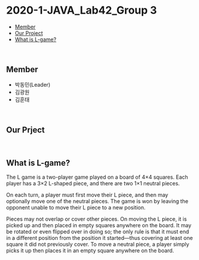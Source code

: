 # 2020-1-JAVA_Lab42_Group 3
- [Member](#about_team)
- [Our Project](#our_project)
- [What is L-game?](#L-game)
<br>


## <div id="about_team">
  
## Member
- 박동민(Leader) <br>
- 김광원  <br>
- 김훈태 <br>

<br>
<div id="our_project">

## Our Prject

<br>
<div id="L-game">

## What is L-game?

The L game is a two-player game played on a board of 4×4 squares. Each player has a 3×2 L-shaped piece, and there are two 1×1 neutral pieces. 

On each turn, a player must first move their L piece, and then may optionally move one of the neutral pieces. The game is won by leaving the opponent unable to move their L piece to a new position.

Pieces may not overlap or cover other pieces. On moving the L piece, it is picked up and then placed in empty squares anywhere on the board. It may be rotated or even flipped over in doing so; the only rule is that it must end in a different position from the position it started—thus covering at least one square it did not previously cover. To move a neutral piece, a player simply picks it up then places it in an empty square anywhere on the board.

